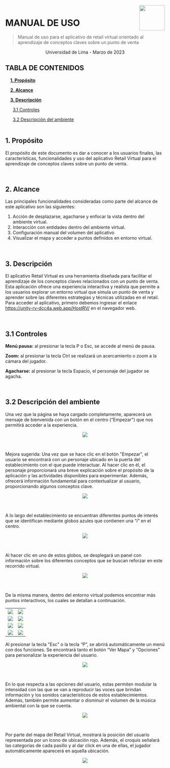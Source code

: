 ﻿<img src="imgs/Universidad_de_Lima_logo.png" align="right" width="80px"/>

# MANUAL DE USO

> Manual de uso para el aplicativo de retail virtual orientado al aprendizaje de conceptos claves sobre un punto de venta

<p align="center">Universidad de Lima - Marzo de 2023</p>

## TABLA DE CONTENIDOS

&nbsp;&nbsp;&nbsp;&nbsp;[**1. Propósito**](#prop)

&nbsp;&nbsp;&nbsp;&nbsp;[**2. Alcance**](#alc)

&nbsp;&nbsp;&nbsp;&nbsp;[**3. Descripción**](#desc)

&nbsp;&nbsp;&nbsp;&nbsp;&nbsp;&nbsp;[3.1 Controles](#cont)

&nbsp;&nbsp;&nbsp;&nbsp;&nbsp;&nbsp;[3.2 Descripción del ambiente](#amb)
<br />
<br />

## <a id="prop"></a> 1. Propósito
El propósito de este documento es dar a conocer a los usuarios finales, las características, funcionalidades y uso del aplicativo Retail Virtual para el aprendizaje de conceptos claves sobre un punto de venta.

<br />


## <a id="alc"></a> 2. Alcance
Las principales funcionalidades consideradas como parte del alcance de este aplicativo son las siguientes:

1. Acción de desplazarse, agacharse y enfocar la vista dentro del ambiente virtual.
2. Interacción con entidades dentro del ambiente virtual.
3. Configuración manual del volumen del aplicativo
4.  Visualizar el mapa y acceder a puntos definidos en entorno virtual.

<br />

## <a id="desc"></a> 3. Descripción
El aplicativo Retail Virtual es una herramienta diseñada para facilitar el aprendizaje de los conceptos claves relacionados con un punto de venta. Esta aplicación ofrece una experiencia interactiva y realista que permite a los usuarios explorar un entorno virtual que simula un punto de venta y aprender sobre las diferentes estrategias y técnicas utilizadas en el retail. Para acceder al aplicativo, primero debemos ingresar el enlace <https://unity-rv-dcc4a.web.app/HostRV/> en el navegador web.

<br />

## <a id="cont"></a> 3.1 Controles
**Menú pausa:** al presionar la tecla P o Esc, se accede al menú de pausa.

**Zoom:** al presionar la tecla Ctrl se realizará un acercamiento o zoom a la cámara del jugador.

**Agacharse:** al presionar la tecla Espacio, el personaje del jugador se agacha.

<br />

## 3.2 <a id="amb"></a> Descripción del ambiente
Una vez que la página se haya cargado completamente, aparecerá un mensaje de bienvenida con un botón en el centro (“Empezar”) que nos permitirá acceder a la experiencia.

<p align="center">
<img src="imgs/fig1.PNG"/>
</p>
<br />

Mejora sugerida: Una vez que se hace clic en el botón "Empezar", el usuario se encontrará con un personaje ubicado en la puerta del establecimiento con el que puede interactuar. Al hacer clic en él, el personaje proporcionará una breve explicación sobre el propósito de la aplicación y las actividades disponibles para experimentar. Además, ofrecerá información fundamental para contextualizar al usuario, proporcionando algunos conceptos clave.

<p align="center">
<img src="imgs/fig2.PNG"/>
</p>
<br />

A lo largo del establecimiento se encuentran diferentes puntos de interés que se identifican mediante globos azules que contienen una “*i*” en el centro.

<p align="center">
<img src="imgs/fig3.PNG"/>
</p>
<br />

Al hacer clic en uno de estos globos, se desplegará un panel con información sobre los diferentes conceptos que se buscan reforzar en este recorrido virtual.

<p align="center">
<img src="imgs/fig4.PNG"/>
</p>
<br />

De la misma manera, dentro del entorno virtual podemos encontrar más puntos interactivos, los cuales se detallan a continuación.

|||
|-|-|
|<img src="imgs/fig5.PNG"/>|<img src="imgs/fig6.PNG"/>|
|<img src="imgs/fig7.PNG"/>|<img src="imgs/fig8.PNG"/>|
|<img src="imgs/fig9.PNG"/>|<img src="imgs/fig10.PNG"/>|
|<img src="imgs/fig11.PNG"/>|<img src="imgs/fig12.PNG"/>|

Al presionar la tecla "Esc" o la tecla “P”, se abrirá automáticamente un menú con dos funciones. Se encontrará tanto el botón “Ver Mapa” y “Opciones” para personalizar la experiencia del usuario.

<p align="center">
<img src="imgs/fig13.PNG"/>
</p>
<br />

En lo que respecta a las opciones del usuario, estas permiten modular la intensidad con las que se van a reproducir las voces que brindan información y los sonidos característicos de estos establecimientos. Además, también permite aumentar o disminuir el volumen de la música ambiental con la que se cuenta.

<p align="center">
<img src="imgs/fig14.PNG"/>
</p>
<br />

Por parte del mapa del Retail Virtual, mostrará la posición del usuario representada por un ícono de ubicación rojo. Además, el croquis señalará las categorías de cada pasillo y al dar click en una de ellas, el jugador automáticamente aparecerá en aquella ubicación.

<p align="center">
<img src="imgs/fig15.PNG"/>
</p>
<br />
